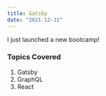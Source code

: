 ```yaml
---
title: Gatsby
date: "2021-12-31"
---
```


I just launched a new bootcamp!

### Topics Covered

1. Gatsby
2. GraphQL
3. React